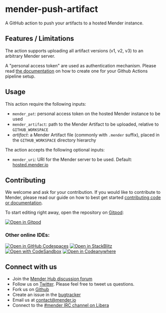 # mender-push-artifact

A GitHub action to push your artifacts to a hosted Mender instance.

## Features / Limitations

The action supports uploading all artifact versions (v1, v2, v3) to an arbitrary Mender server.

A "personal access token" are used as authentication mechanism. Please read [the documentation](https://docs.mender.io/server-integration/using-the-apis#personal-access-tokens) on how to create one for your Github Actions pipeline setup.

## Usage

This action require the following inputs:

- `mender_pat`: personal access token on the hosted Mender instance to be used
- `mender_artifact`: path to the Mender Artifact to be uploaded, relative to `GITHUB_WORKSPACE`
- *artifact*: a Mender Artifact file (commonly with `.mender` suffix), placed in the `GITHUB_WORKSPACE` directory hierarchy

The action accepts the following optional inputs:

- `mender_uri`: URI for the Mender server to be used. Default: [hosted.mender.io](https://hosted.mender.io)

## Contributing

We welcome and ask for your contribution. If you would like to contribute to
Mender, please read our guide on how to best get started [contributing code or
documentation](https://github.com/mendersoftware/mender/blob/master/CONTRIBUTING.md).

To start editing right away, open the repository on [Gitpod](https://gitpod.io):

[![Open in Gitpod](https://gitpod.io/button/open-in-gitpod.svg)](https://gitpod.io/#https://github.com/TheYoctoJester/mender-push-artifact)

### Other online IDEs:
[![Open in GitHub Codespaces](https://github.com/codespaces/badge.svg)](https://codespaces.new/TheYoctoJester/mender-push-artifact)
[![Open in StackBlitz](https://developer.stackblitz.com/img/open_in_stackblitz.svg)](https://stackblitz.com/github/TheYoctoJester/mender-push-artifact)
[![Open with CodeSandbox](https://assets.codesandbox.io/github/button-edit-lime.svg)](https://codesandbox.io/p/sandbox/github/TheYoctoJester/mender-push-artifact)
[![Open in Codeanywhere](https://codeanywhere.com/img/open-in-codeanywhere-btn.svg)](https://app.codeanywhere.com/#https://github.com/TheYoctoJester/mender-push-artifact)

## Connect with us

* Join the [Mender Hub discussion forum](https://hub.mender.io)
* Follow us on [Twitter](https://twitter.com/mender_io). Please
  feel free to tweet us questions.
* Fork us on [Github](https://github.com/mendersoftware)
* Create an issue in the [bugtracker](https://northerntech.atlassian.net/projects/MEN)
* Email us at [contact@mender.io](mailto:contact@mender.io)
* Connect to the [#mender IRC channel on Libera](https://web.libera.chat/?#mender)
